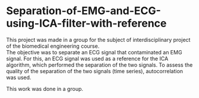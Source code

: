 # Separation-of-EMG-and-ECG-using-ICA-filter-with-reference
This project was made in a group for the subject of interdisciplinary project of the biomedical engineering course.  
The objective was to separate an ECG signal that contaminated an EMG signal. For this, an ECG signal was used as a reference for the ICA algorithm, which performed the separation of the two signals. To assess the quality of the separation of the two signals (time series), autocorrelation was used.  

This work was done in a group.
